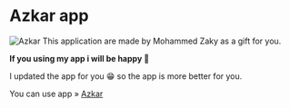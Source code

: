 # Azkar app
![Azkar](https://mohammed-zaky.github.io/azkar/azkar.png)
This application are made by Mohammed Zaky as a gift for you.

**If you using my app i will be happy 🙂**

I updated the app for you 😁 so the app is more better for you.

You can use app » [Azkar](https://mohammed-zaky.github.io/azkar/)
